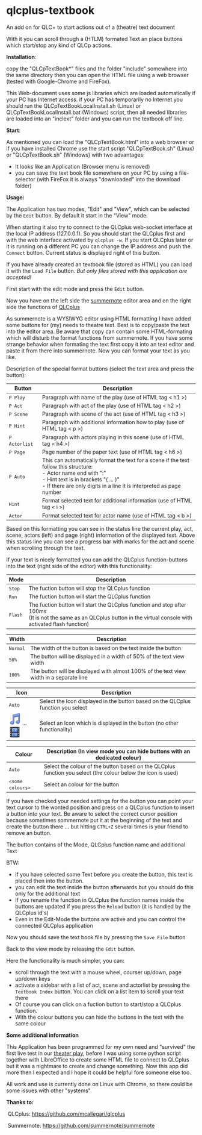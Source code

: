# qlcplus-textbook
An add on for QLC+ to start actions out of a (theatre) text document

With it you can scroll through a (HTLM) formated Text an place buttons which start/stop any kind of QLCp actions.

**Installation**:

copy the "QLCpTextBook*" files and the folder "include" somewhere into the same directory then you can open the HTML file using a web browser (tested with Google-Chrome and FireFox). 

This Web-document uses some js libraries which are loaded automatically if your PC has Internet access. if your PC has temporarily no Internet you should run the QLCpTextBookLocalInstall.sh (Linux) or QLCpTextBookLocalInstall.bat (Windows) script, then all needed libraries are loaded into an "inclext" folder and you can run the textbook off line.

**Start**:

As mentioned you can load the "QLCpTextBook.html" into a web browser or if you have installed Chrome use the start script "QLCpTextBook.sh" (Linux) or "QLCpTextBook.sh" (Windows) with two advantages:

- It looks like an Application (Browser menu is removed)
- you can save the text book file somewhere on your PC by using a file-selector (with FireFox it is always "downloaded" into the download folder)

**Usage:**

The Application has two modes, "Edit" and "View", which can be selected by the `Edit` button. By default it start in the "View" mode.

When starting it also try to connect to the QLCplus web-socket interface at the local IP address (127.0.0.1). So you should start the QLCplus first and with the web interface activated by `qlcplus -w`. If you start QLCplus later or it is running on a different PC you can change the IP address and push the `Connect` button. Current status is displayed right of this button.

If you have already created an textbook file (stored as HTML) you can load it with the `Load File` button. *But only files stored with this application are accepted!* 

First start with the edit mode and press the `Edit` button.

Now you have on the left side the  [summernote](https://summernote.org/) editor area and on the right side the functions of [QLCplus](https://www.qlcplus.org/)

As summernote is a WYSIWYG editor using HTML formatting I have added some buttons for (my) needs to theatre text. Best is to copy/paste the text into the editor area. Be aware that copy can contain some HTML-formating which will disturb the format functions from summernote. If you have some strange behavior when formating the text first copy it into an text editor and paste it from there into summernote. Now you can format your text as you like. 

Description of the special format buttons (select the text area and press the button): 

| Button        | Description                                                  |
| ------------- | ------------------------------------------------------------ |
| `P Play`      | Paragraph with name of the play (use of HTML tag < h1 >)     |
| `P Act`       | Paragraph with act of the play (use of HTML tag < h2 >)      |
| `P Scene`     | Paragraph with scene of the act (use of HTML tag < h3 >)     |
| `P Hint`      | Paragraph with additional information how to play (use of HTML tag < p >) |
| `P Actorlist` | Paragraph with actors playing in this scene (use of HTML tag < h4 >) |
| `P Page`      | Page number of the paper text (use of HTML tag < h6 >)       |
| `P Auto`      | This can automatically format the text for a scene if the text follow this structure:<br />- Actor name end with ":"<br />- Hint text is in brackets "( ... )"<br />- If there are only digits in a line it is interpreted as page number |
| `Hint`        | Format selected text for additional information  (use of HTML tag < i >) |
| `Actor`       | Format selected text for actor name  (use of HTML tag < b >) |

Based on this formatting you can see in the status line the current play, act, scene, actors (left) and page (right) information of the displayed text. Above this status line you can see a progress bar with marks for the act and scene when scrolling through the text.

If your text is nicely formatted you can add the QLCplus function-buttons into the text (right side of the editor) with this functionality:

| Mode    | Description                                                  |
| ------- | ------------------------------------------------------------ |
| `Stop`  | The fuction button will stop the QLCplus function            |
| `Run`   | The fuction button will start the QLCplus function           |
| `Flash` | The fuction button will start the QLCplus function and stop after 100ms<br />(It is not the same as an QLCplus button in the virtual console with activated flash function) |

| Width    | Description                                                  |
| -------- | ------------------------------------------------------------ |
| `Normal` | The width of the button is based on the text inside the button |
| `50%`    | The button will be displayed in a width of 50% of the text view width |
| `100%`   | The button will be displayed with almost 100% of the text view width in a separate line |

| Icon                                                         | Description                                                  |
| ------------------------------------------------------------ | ------------------------------------------------------------ |
| `Auto`                                                       | Select the Icon displayed in the button based on the QLCplus function you select |
| ![](./include/icon/audio.png) ... ![](./include/icon/video.png) | Select an Icon which is displayed in the button (no other functionality) |

| Colour           | Description (In view mode you can hide buttons with an dedicated colour) |
| ---------------- | ------------------------------------------------------------ |
| `Auto`           | Select the colour of the button based on the QLCplus function you select (the colour below the icon is used) |
| `<some colours>` | Select an colour for the button                              |

If you have checked your needed settings for the button you can point your text cursor to the wonted position and press on a QLCplus function to insert a button into your text. Be aware to select the correct cursor position because sometimes sommernote put it at the beginning of the text and create the button there ... but hitting `CTRL+Z` several times is your friend to remove an button. 

The button contains of the Mode, QLCplus function name and additional Text

BTW: 

- if you have selected some Text before you create the button, this text is placed then into the button.
- you can edit the text inside the button afterwards but you should do this only for the additional text
- If you rename the function in QLCplus the function names inside the buttons are updated if you press the `Reload` button (it is handled by the QLCplus id's)
- Even in the Edit-Mode the buttons are active and you can control the connected QLCplus application

Now you should save the text book file by pressing the `Save File` button

Back to the view mode by releasing the `Edit` button.

Here the functionality is much simpler, you can:

- scroll through the text with a mouse wheel, courser up/down, page up/down keys
- activate a sidebar with a list of act, scene and actorlist by pressing the `Textbook Index` button. You can click on a list item to scroll your text there
- Of course you can click on a fuction button to start/stop a QLCplus function.
- With the colour buttons you can hide the buttons in the text with the same colour

**Some additional information**

This Application has been programmed for my own need and "survived" the first live test in our [theater play](https://dorfbuehne-merching.de/), before I was using some python script together with LibreOffice to create some HTML file to connect to QLCplus but it was a nightmare to create and change something. Now this app did more then I expected and I hope it could be helpful fore someone else too.

All work and use is currently done on Linux with Chrome, so there could be some issues with other "systems". 

**Thanks to:**

​	QLCplus: https://github.com/mcallegari/qlcplus

​	Summernote: https://github.com/summernote/summernote
